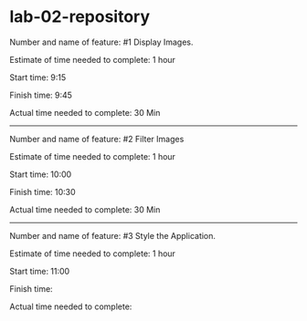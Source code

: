 # lab-02-repository


Number and name of feature: #1 Display Images.

Estimate of time needed to complete: 1 hour

Start time: 9:15

Finish time: 9:45

Actual time needed to complete: 30 Min

-----------------------------------------------------------------------------

Number and name of feature: #2 Filter Images

Estimate of time needed to complete: 1 hour

Start time: 10:00

Finish time: 10:30

Actual time needed to complete: 30 Min

--------------------------------------------------------------------------------
Number and name of feature: #3 Style the Application.

Estimate of time needed to complete: 1 hour

Start time: 11:00

Finish time: 

Actual time needed to complete: 